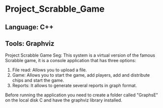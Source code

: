 # Project_Scrabble_Game

## Language: C++

## Tools: Graphviz

Project Scrabble Game Seg: This system is a virtual version of the famous Scrabble game, it is a console application that has three options:
1. File read: Allows you to upload a file.
2. Game: Allows you to start the game, add players, add and distribute chips and start the game.
3. Reports: It allows to generate several reports in graph format.

Before running the application you need to create a folder called "GraphsE" on the local disk C and have the graphviz library installed.
